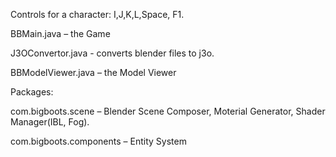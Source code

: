 Controls for a character: I,J,K,L,Space, F1.

BBMain.java – the Game

J3OConvertor.java - converts blender files to j3o.

BBModelViewer.java – the Model Viewer

Packages:

com.bigboots.scene – Blender Scene Composer, Moterial Generator, Shader Manager(IBL, Fog).

com.bigboots.components – Entity System